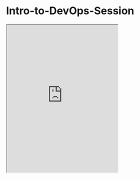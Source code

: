 # Intro-to-DevOps-Session

<iframe src="https://app.sli.do/event/hQCFi8fz1fMeyeNQYTuGWW/embed/polls/c0c5d553-bc24-4b40-afea-b6899b09b4ec" width="300" height="400"></iframe>
